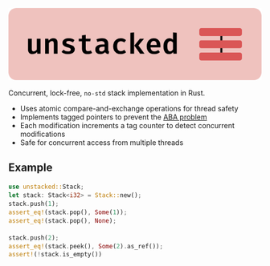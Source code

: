 <p align="center">
    <img src="./assets/banner.png" alt="unstacked banner" />
</p>

Concurrent, lock-free, `no-std` stack implementation in Rust.

- Uses atomic compare-and-exchange operations for thread safety
- Implements tagged pointers to prevent the [ABA problem](https://en.wikipedia.org/wiki/ABA_problem)
- Each modification increments a tag counter to detect concurrent modifications
- Safe for concurrent access from multiple threads

## Example

```rust
use unstacked::Stack;
let stack: Stack<i32> = Stack::new();
stack.push(1);
assert_eq!(stack.pop(), Some(1));
assert_eq!(stack.pop(), None);

stack.push(2);
assert_eq!(stack.peek(), Some(2).as_ref());
assert!(!stack.is_empty())
```
